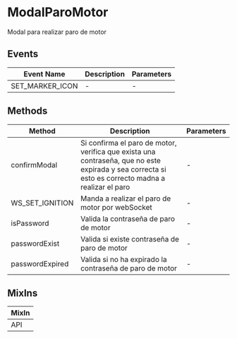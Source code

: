 # ModalParoMotor

Modal para realizar paro de motor

## Events

<!-- @vuese:ModalParoMotor:events:start -->
|Event Name|Description|Parameters|
|---|---|---|
|SET_MARKER_ICON|-|-|

<!-- @vuese:ModalParoMotor:events:end -->


## Methods

<!-- @vuese:ModalParoMotor:methods:start -->
|Method|Description|Parameters|
|---|---|---|
|confirmModal|Si confirma el paro de motor, verifica que exista una contraseña, que no este expirada y sea correcta si esto es correcto madna a realizar el paro|-|
|WS_SET_IGNITION|Manda a realizar el paro de motor por webSocket|-|
|isPassword|Valida la contraseña de paro de motor|-|
|passwordExist|Valida si existe contraseña de paro de motor|-|
|passwordExpired|Valida si no ha expirado la contraseña de paro de motor|-|

<!-- @vuese:ModalParoMotor:methods:end -->


## MixIns

<!-- @vuese:ModalParoMotor:mixIns:start -->
|MixIn|
|---|
|API|

<!-- @vuese:ModalParoMotor:mixIns:end -->


